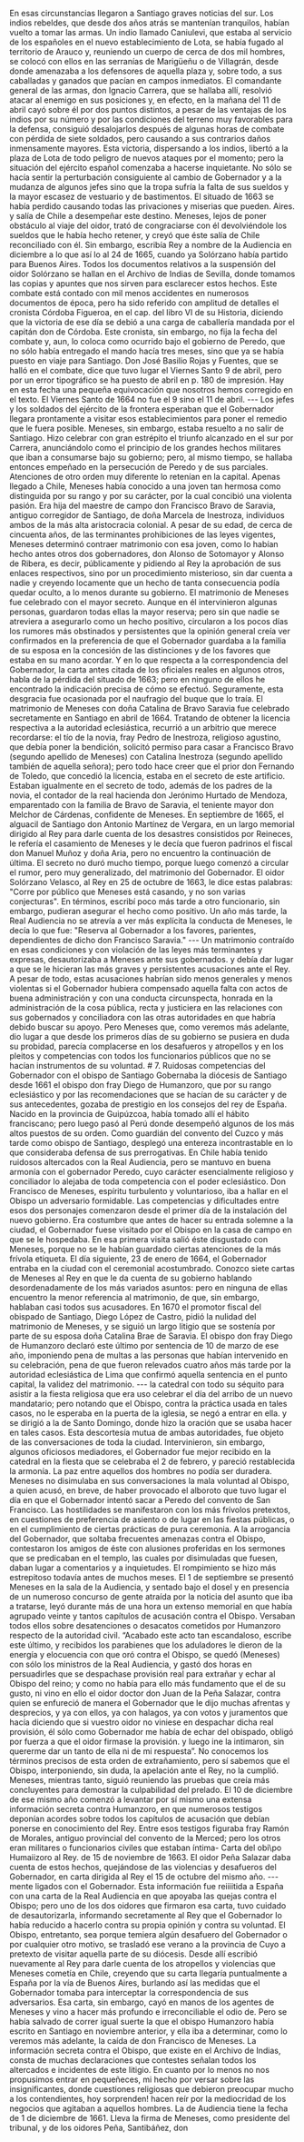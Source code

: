 En esas circunstancias llegaron a Santiago graves noticias del sur. Los indios rebeldes, que desde dos años atrás se mantenían tranquilos, habían vuelto a tomar las armas. Un indio llamado Caniulevi, que estaba al servicio de los españoles en el nuevo establecimiento de Lota, se había fugado al territorio de Arauco y, reuniendo un cuerpo de cerca de dos mil hombres, se colocó con ellos en las serranías de Marigüeñu o de Villagrán, desde donde amenazaba a los defensores de aquella plaza y, sobre todo, a sus caballadas y ganados que pacían en campos inmediatos. El comandante general de las armas, don Ignacio Carrera, que se hallaba allí, resolvió atacar al enemigo en sus posiciones y, en efecto, en la mañana del 11 de abril cayó sobre él por dos puntos distintos, a pesar de las ventajas de los indios por su número y por las condiciones del terreno muy favorables para la defensa, consiguió desalojarlos después de algunas horas de combate con pérdida de siete soldados, pero causando a sus contrarios daños inmensamente mayores. Esta victoria, dispersando a los indios, libertó a la plaza de Lota de todo peligro de nuevos ataques por el momento; pero la situación del ejército español comenzaba a hacerse inquietante. No sólo se hacía sentir la perturbación consiguiente al cambio de Gobernador y a la mudanza de algunos jefes sino que la tropa sufría la falta de sus sueldos y la mayor escasez de vestuario y de bastimentos. El situado de 1663 se había perdido causando todas las privaciones y miserias que pueden. Aires. y salía de Chile a desempeñar este destino. Meneses, lejos de poner obstáculo al viaje del oidor, trató de congraciarse con él devolviéndole los sueldos que le había hecho retener, y creyó que éste salía de Chile reconciliado con él. Sin embargo, escribía Rey a nombre de la Audiencia en diciembre a lo que así lo al 24 de 1665, cuando ya Solórzano había partido para Buenos Aires. Todos los documentos relativos a la suspensión del oidor Solórzano se hallan en el Archivo de Indias de Sevilla, donde tomamos las copias y apuntes que nos sirven para esclarecer estos hechos. Este combate está contado con mil menos accidentes en numerosos documentos de época, pero ha sido referido con amplitud de detalles el cronista Córdoba Figueroa, en el cap. del libro VI de su Historia, diciendo que la victoria de ese día se debió a una carga de caballería mandada por el capitán don de Córdoba. Este cronista, sin embargo, no fija la fecha del combate y, aun, lo coloca como ocurrido bajo el gobierno de Peredo, que no sólo había entregado el mando hacía tres meses, sino que ya se había puesto en viaje para Santiago. Don José Basilio Rojas y Fuentes, que se halló en el combate, dice que tuvo lugar el Viernes Santo 9 de abril, pero por un error tipográfico se ha puesto de abril en p. 180 de impresión. Hay en esta fecha una pequeña equivocación que nosotros hemos corregido en el texto. El Viernes Santo de 1664 no fue el 9 sino el 11 de abril. --- Los jefes y los soldados del ejército de la frontera esperaban que el Gobernador llegara prontamente a visitar esos establecimientos para poner el remedio que le fuera posible. Meneses, sin embargo, estaba resuelto a no salir de Santiago. Hizo celebrar con gran estrépito el triunfo alcanzado en el sur por Carrera, anunciándolo como el principio de los grandes hechos militares que iban a consumarse bajo su gobierno; pero, al mismo tiempo, se hallaba entonces empeñado en la persecución de Peredo y de sus parciales. Atenciones de otro orden muy diferente lo retenían en la capital. Apenas llegado a Chile, Meneses había conocido a una joven tan hermosa como distinguida por su rango y por su carácter, por la cual concibió una violenta pasión. Era hija del maestre de campo don Francisco Bravo de Saravia, antiguo corregidor de Santiago, de doña Marcela de Inestroza, individuos ambos de la más alta aristocracia colonial. A pesar de su edad, de cerca de cincuenta años, de las terminantes prohibiciones de las leyes vigentes, Meneses determinó contraer matrimonio con esa joven, como lo habían hecho antes otros dos gobernadores, don Alonso de Sotomayor y Alonso de Ribera, es decir, públicamente y pidiendo al Rey la aprobación de sus enlaces respectivos, sino por un procedimiento misterioso, sin dar cuenta a nadie y creyendo locamente que un hecho de tanta consecuencia podía quedar oculto, a lo menos durante su gobierno. El matrimonio de Meneses fue celebrado con el mayor secreto. Aunque en él intervinieron algunas personas, guardaron todas ellas la mayor reserva; pero sin que nadie se atreviera a asegurarlo como un hecho positivo, circularon a los pocos días los rumores más obstinados y persistentes que la opinión general creía ver confirmados en la preferencia de que el Gobernador guardaba a la familia de su esposa en la concesión de las distinciones y de los favores que estaba en su mano acordar. Y en lo que respecta a la correspondencia del Gobernador, la carta antes citada de los oficiales reales en algunos otros, habla de la pérdida del situado de 1663; pero en ninguno de ellos he encontrado la indicación precisa de cómo se efectuó. Seguramente, esta desgracia fue ocasionada por el naufragio del buque que lo traía. El matrimonio de Meneses con doña Catalina de Bravo Saravia fue celebrado secretamente en Santiago en abril de 1664. Tratando de obtener la licencia respectiva a la autoridad eclesiástica, recurrió a un arbitrio que merece recordarse: el tío de la novia, fray Pedro de Inestroza, religioso agustino, que debía poner la bendición, solicitó permiso para casar a Francisco Bravo (segundo apellido de Meneses) con Catalina Inestroza (segundo apellido también de aquella señora); pero todo hace creer que el prior don Fernando de Toledo, que concedió la licencia, estaba en el secreto de este artificio. Estaban igualmente en el secreto de todo, además de los padres de la novia, el contador de la real hacienda don Jerónimo Hurtado de Mendoza, emparentado con la familia de Bravo de Saravia, el teniente mayor don Melchor de Cárdenas, confidente de Meneses. En septiembre de 1665, el alguacil de Santiago don Antonio Martínez de Vergara, en un largo memorial dirigido al Rey para darle cuenta de los desastres consistidos por Reineces, le refería el casamiento de Meneses y le decía que fueron padrinos el fiscal don Manuel Muñoz y doña Aria, pero no encuentro la continuación de última. El secreto no duró mucho tiempo, porque luego comenzó a circular el rumor, pero muy generalizado, del matrimonio del Gobernador. El oidor Solórzano Velasco, al Rey en 25 de octubre de 1663, le dice estas palabras: "Corre por público que Meneses está casando, y no son varias conjecturas". En términos, escribí poco más tarde a otro funcionario, sin embargo, pudieran asegurar el hecho como positivo. Un año más tarde, la Real Audiencia no se atrevía a ver más explícita la conducta de Meneses, le decía lo que fue: "Reserva al Gobernador a los favores, parientes, dependientes de dicho don Francisco Saravia." --- Un matrimonio contraído en esas condiciones y con violación de las leyes más terminantes y expresas, desautorizaba a Meneses ante sus gobernados. y debía dar lugar a que se le hicieran las más graves y persistentes acusaciones ante el Rey. A pesar de todo, estas acusaciones habrían sido menos generales y menos violentas si el Gobernador hubiera compensado aquella falta con actos de buena administración y con una conducta circunspecta, honrada en la administración de la cosa pública, recta y justiciera en las relaciones con sus gobernados y conciliadora con las otras autoridades en que habría debido buscar su apoyo. Pero Meneses que, como veremos más adelante, dio lugar a que desde los primeros días de su gobierno se pusiera en duda su probidad, parecía complacerse en los desafueros y atropellos y en los pleitos y competencias con todos los funcionarios públicos que no se hacían instrumentos de su voluntad. # 7. Ruidosas competencias del Gobernador con el obispo de Santiago Gobernaba la diócesis de Santiago desde 1661 el obispo don fray Diego de Humanzoro, que por su rango eclesiástico y por las recomendaciones que se hacían de su carácter y de sus antecedentes, gozaba de prestigio en los consejos del rey de España. Nacido en la provincia de Guipúzcoa, había tomado allí el hábito franciscano; pero luego pasó al Perú donde desempeñó algunos de los más altos puestos de su orden. Como guardián del convento del Cuzco y más tarde como obispo de Santiago, desplegó una entereza incontrastable en lo que consideraba defensa de sus prerrogativas. En Chile había tenido ruidosos altercados con la Real Audiencia, pero se mantuvo en buena armonía con el gobernador Peredo, cuyo carácter esencialmente religioso y conciliador lo alejaba de toda competencia con el poder eclesiástico. Don Francisco de Meneses, espíritu turbulento y voluntarioso, iba a hallar en el Obispo un adversario formidable. Las competencias y dificultades entre esos dos personajes comenzaron desde el primer día de la instalación del nuevo gobierno. Era costumbre que antes de hacer su entrada solemne a la ciudad, el Gobernador fuese visitado por el Obispo en la casa de campo en que se le hospedaba. En esa primera visita salió éste disgustado con Meneses, porque no se le habían guardado ciertas atenciones de la más frívola etiqueta. El día siguiente, 23 de enero de 1664, el Gobernador entraba en la ciudad con el ceremonial acostumbrado. Conozco siete cartas de Meneses al Rey en que le da cuenta de su gobierno hablando desordenadamente de los más variados asuntos: pero en ninguna de ellas encuentro la menor referencia al matrimonio, de que, sin embargo, hablaban casi todos sus acusadores. En 1670 el promotor fiscal del obispado de Santiago, Diego López de Castro, pidió la nulidad del matrimonio de Meneses, y se siguió un largo litigio que se sostenía por parte de su esposa doña Catalina Brae de Saravia. El obispo don fray Diego de Humanzoro declaró este último por sentencia de 10 de marzo de ese año, imponiendo pena de multas a las personas que habían intervenido en su celebración, pena de que fueron relevados cuatro años más tarde por la autoridad eclesiástica de Lima que confirmó aquella sentencia en el punto capital, la validez del matrimonio. --- la catedral con todo su séquito para asistir a la fiesta religiosa que era uso celebrar el día del arribo de un nuevo mandatario; pero notando que el Obispo, contra la práctica usada en tales casos, no le esperaba en la puerta de la iglesia, se negó a entrar en ella. y se dirigió a la de Santo Domingo, donde hizo la oración que se usaba hacer en tales casos. Esta descortesía mutua de ambas autoridades, fue objeto de las conversaciones de toda la ciudad. Intervinieron, sin embargo, algunos oficiosos mediadores, el Gobernador fue mejor recibido en la catedral en la fiesta que se celebraba el 2 de febrero, y pareció restablecida la armonía. La paz entre aquellos dos hombres no podía ser duradera. Meneses no disimulaba en sus conversaciones la mala voluntad al Obispo, a quien acusó, en breve, de haber provocado el alboroto que tuvo lugar el día en que el Gobernador intentó sacar a Peredo del convento de San Francisco. Las hostilidades se manifestaron con los más frívolos pretextos, en cuestiones de preferencia de asiento o de lugar en las fiestas públicas, o en el cumplimiento de ciertas prácticas de pura ceremonia. A la arrogancia del Gobernador, que soltaba frecuentes amenazas contra el Obispo, contestaron los amigos de éste con alusiones proferidas en los sermones que se predicaban en el templo, las cuales por disimuladas que fuesen, daban lugar a comentarios y a inquietudes. El rompimiento se hizo más estrepitoso todavía antes de muchos meses. El 1 de septiembre se presentó Meneses en la sala de la Audiencia, y sentado bajo el dosel y en presencia de un numeroso concurso de gente atraída por la noticia del asunto que iba a tratarse, leyó durante más de una hora un extenso memorial en que había agrupado veinte y tantos capítulos de acusación contra el Obispo. Versaban todos ellos sobre desatenciones o desacatos cometidos por Humanzoro respecto de la autoridad civil. “Acabado este acto tan escandaloso, escribe este último, y recibidos los parabienes que los aduladores le dieron de la energía y elocuencia con que oró contra el Obispo, se quedó (Meneses) con sólo los ministros de la Real Audiencia, y gastó dos horas en persuadirles que se despachase provisión real para extrañar y echar al Obispo del reino; y como no había para ello más fundamento que el de su gusto, ni vino en ello el oidor doctor don Juan de la Peña Salazar, contra quien se enfureció de manera el Gobernador que le dijo muchas afrentas y desprecios, y ya con ellos, ya con halagos, ya con votos y juramentos que hacía diciendo que si vuestro oidor no viniese en despachar dicha real provisión, él sólo como Gobernador me había de echar del obispado, obligó por fuerza a que el oidor firmase la provisión. y luego ine la intimaron, sin quererme dar un tanto de ella ni de mi respuesta”. No conocemos los términos precisos de esta orden de extrañamiento, pero sí sabemos que el Obispo, interponiendo, sin duda, la apelación ante el Rey, no la cumplió. Meneses, mientras tanto, siguió reuniendo las pruebas que creía más concluyentes para demostrar la culpabilidad del prelado. El 10 de diciembre de ese mismo año comenzó a levantar por sí mismo una extensa información secreta contra Humanzoro, en que numerosos testigos deponían acordes sobre todos los capítulos de acusación que debían ponerse en conocimiento del Rey. Entre esos testigos figuraba fray Ramón de Morales, antiguo provincial del convento de la Merced; pero los otros eran militares o funcionarios civiles que estaban íntima- Carta del obi\po Humaiizoro al Rey. de 15 de noviembre de 1663. El oidor Peña Salazar daba cuenta de estos hechos, quejándose de las violencias y desafueros del Gobernador, en carta dirigida al Rey el 15 de octubre del mismo año. --- mente ligados con el Gobernador. Esta información fue reiiiitida a España con una carta de la Real Audiencia en que apoyaba las quejas contra el Obispo; pero uno de los dos oidores que firmaron esa carta, tuvo cuidado de desautorizarla, informando secretamente al Rey que el Gobernador lo había reducido a hacerlo contra su propia opinión y contra su voluntad. El Obispo, entretanto, sea porque temiera algún desafuero del Gobernador o por cualquier otro motivo, se trasladó ese verano a la provincia de Cuyo a pretexto de visitar aquella parte de su diócesis. Desde allí escribió nuevamente al Rey para darle cuenta de los atropellos y violencias que Meneses cometía en Chile, creyendo que su carta llegaría puntualmente a España por la vía de Buenos Aires, burlando así las medidas que el Gobernador tomaba para interceptar la correspondencia de sus adversarios. Esa carta, sin embargo, cayó en manos de los agentes de Meneses y vino a hacer más profundo e irreconciliable el odio de. Pero se había salvado de correr igual suerte la que el obispo Humanzoro había escrito en Santiago en noviembre anterior, y ella iba a determinar, como lo veremos más adelante, la caída de don Francisco de Meneses. La información secreta contra el Obispo, que existe en el Archivo de Indias, consta de muchas declaraciones que contestes señalan todos los altercados e incidentes de este litigio. En cuanto por lo menos no nos propusimos entrar en pequeñeces, mi hecho por versar sobre las insignificantes, donde cuestiones religiosas que debieron preocupar mucho a los contendientes, hoy sorprenden! hacen reír por la mediocridad de los negocios que agitaban a aquellos hombres. La de Audiencia tiene la fecha de 1 de diciembre de 1661. Lleva la firma de Meneses, como presidente del tribunal, y de los oidores Peña, Santibáñez, don